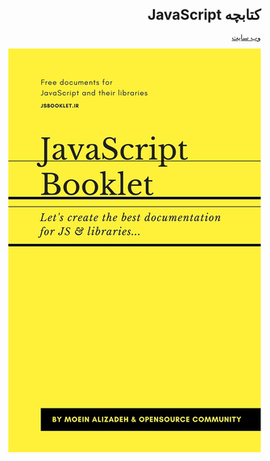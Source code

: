 <div dir="rtl" style="Tahoma">

# کتابچه JavaScript

<p align="center">

[وب سایت](https://JSBooklet.ir/)

![JSBooklet.ir](design/JSBooklet.jpg)

</p>

</div>
